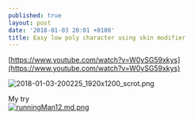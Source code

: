```yaml
---
published: true
layout: post
date: '2018-01-03 20:01 +0100'
title: Easy low poly character using skin modifier
---
```

[https://www.youtube.com/watch?v=W0ySG59xkys](https://www.youtube.com/watch?v=W0ySG59xkys)

![2018-01-03-200225_1920x1200_scrot.png]({{site.baseurl}}/media/2018-01-03-200225_1920x1200_scrot.png)

My try  
[![runningMan12.md.png](https://cdn.scrot.moe/images/2018/01/03/runningMan12.md.png)](https://cdn.scrot.moe/images/2018/01/03/runningMan12.png)
